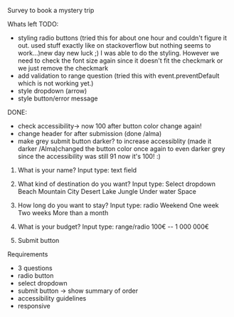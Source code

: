Survey to book a mystery trip

Whats left TODO:

- styling radio buttons (tried this for about one hour and couldn't figure it out. used stuff exactly like on stackoverflow but nothing seems to work...)new day new luck ;) I was able to do the styling. However we need to check the font size again since it doesn't fit the checkmark or we just remove the checkmark
- add validation to range question (tried this with event.preventDefault which is not working yet.)
- style dropdown (arrow)
- style button/error message

DONE:

- check accessibility-> now 100 after button color change again!
- change header for after submission (done /alma)
- make grey submit button darker? to increase accessiblity (made it darker /Alma)changed the button color once again to even darker grey since the accessibility was still 91 now it's 100! :)

1. What is your name?
   Input type: text field

2. What kind of destination do you want?
   Input type: Select dropdown
   Beach
   Mountain
   City
   Desert
   Lake
   Jungle
   Under water
   Space

3. How long do you want to stay?
   Input type: radio
   Weekend
   One week
   Two weeks
   More than a month

4. What is your budget?
   Input type: range/radio
   100€ -- 1 000 000€

5. Submit button

Requirements

- 3 questions
- radio button
- select dropdown
- submit button -> show summary of order
- accessibility guidelines
- responsive
